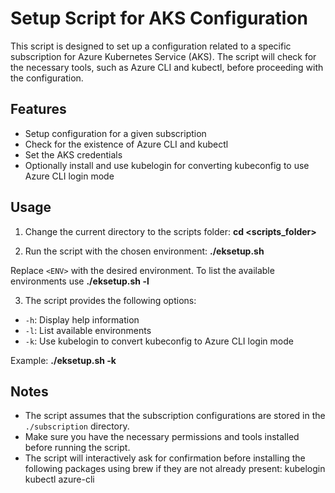 # Setup Script for AKS Configuration

This script is designed to set up a configuration related to a specific subscription for Azure Kubernetes Service (AKS). The script will check for the necessary tools, such as Azure CLI and kubectl, before proceeding with the configuration.

## Features

- Setup configuration for a given subscription
- Check for the existence of Azure CLI and kubectl
- Set the AKS credentials
- Optionally install and use kubelogin for converting kubeconfig to use Azure CLI login mode

## Usage

1. Change the current directory to the scripts folder:
**cd <scripts_folder>**

2. Run the script with the chosen environment:
**./eksetup.sh <ENV>**

Replace `<ENV>` with the desired environment. To list the available environments use **./eksetup.sh -l**


3. The script provides the following options:

- `-h`: Display help information
- `-l`: List available environments
- `-k`: Use kubelogin to convert kubeconfig to Azure CLI login mode

Example:
**./eksetup.sh -k**


## Notes

- The script assumes that the subscription configurations are stored in the `./subscription` directory.
- Make sure you have the necessary permissions and tools installed before running the script.
- The script will interactively ask for confirmation before installing the following packages using brew if they are not already present:
  kubelogin
  kubectl
  azure-cli
